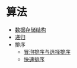 # 算法
* [数据存储结构](storageStructure.md)
* [递归](recursion.md)
* 排序
  * [冒泡排序与选择排序](sort.md)
  * [快速排序](quickSort.md)